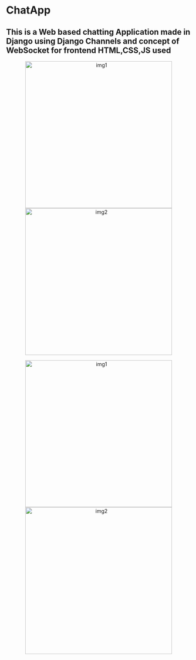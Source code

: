 # ChatApp
<h2> This is a Web based chatting Application made in Django using Django Channels and concept of WebSocket for frontend HTML,CSS,JS used</h2>
<p float="left" align="center">
  <img width="400" alt="img1" src="https://github.com/AritraChakraborty2003/ChatApp/assets/107548404/b27ca7d1-192a-4538-9095-ef0f879a7837">
  <img width="400" alt="img2" src="https://github.com/AritraChakraborty2003/ChatApp/assets/107548404/f747656f-5e19-4049-950a-e1c6650e7e76)">
</p>
<p float="left" align="center">
  <img width="400" alt="img1" src="https://github.com/AritraChakraborty2003/ChatApp/assets/107548404/e33eaa2b-46f4-440c-b933-d349ddb776f9" >
  <img width="400" alt="img2" src="https://github.com/AritraChakraborty2003/ChatApp/assets/107548404/bbc94609-ff0e-4828-a30b-dedb80dd63f6" >
</p>


